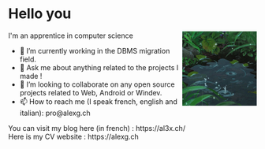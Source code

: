 <h1> Hello you </h1>
  <img align="right" src="rain.gif" width="30%" border-radius="30px">
    <p> I'm an apprentice in computer science </p>
  <ul>
  <li> 🔭 I’m currently working in the DBMS migration field. </li>
  <li> 💬 Ask me about anything related to the projects I made ! </li>
  <li> 👯 I’m looking to collaborate on any open source projects related to Web, Android or Windev. </li>
  <li> 📫 How to reach me (I speak french, english and italian): pro@alexg.ch </li>
  </ul>
<p> You can visit my blog here (in french) : https://al3x.ch/ </br>
 Here is my CV website : https://alexg.ch </p>
